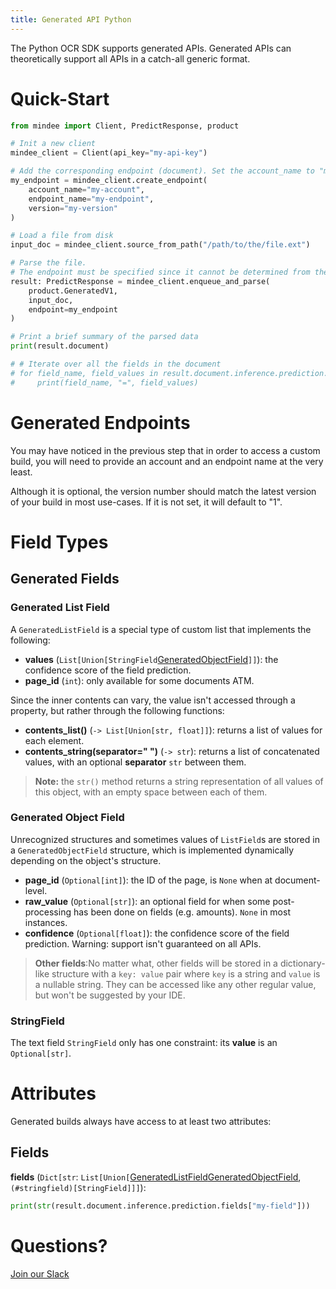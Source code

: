 ```yaml
---
title: Generated API Python
---
```

The Python OCR SDK supports generated APIs.
Generated APIs can theoretically support all APIs in a catch-all generic format.

# Quick-Start

```python
from mindee import Client, PredictResponse, product

# Init a new client
mindee_client = Client(api_key="my-api-key")

# Add the corresponding endpoint (document). Set the account_name to "mindee" if you are using OTS.
my_endpoint = mindee_client.create_endpoint(
    account_name="my-account",
    endpoint_name="my-endpoint",
    version="my-version"
)

# Load a file from disk
input_doc = mindee_client.source_from_path("/path/to/the/file.ext")

# Parse the file.
# The endpoint must be specified since it cannot be determined from the class.
result: PredictResponse = mindee_client.enqueue_and_parse(
    product.GeneratedV1,
    input_doc,
    endpoint=my_endpoint
)

# Print a brief summary of the parsed data
print(result.document)

# # Iterate over all the fields in the document
# for field_name, field_values in result.document.inference.prediction.fields.items():
#     print(field_name, "=", field_values)
```

# Generated Endpoints

You may have noticed in the previous step that in order to access a custom build, you will need to provide an account and an endpoint name at the very least.

Although it is optional, the version number should match the latest version of your build in most use-cases.
If it is not set, it will default to "1".

# Field Types

## Generated Fields

### Generated List Field

A `GeneratedListField` is a special type of custom list that implements the following:

- **values** (`List[Union[StringField`[GeneratedObjectField](#Generated-object-field)`]]`): the confidence score of the field prediction.
- **page_id** (`int`): only available for some documents ATM.

Since the inner contents can vary, the value isn't accessed through a property, but rather through the following functions:

- **contents_list()** (`-> List[Union[str, float]]`): returns a list of values for each element.
- **contents_string(separator=" ")** (`-> str`): returns a list of concatenated values, with an optional **separator** `str` between them.
> **Note:** the `str()` method returns a string representation of all values of this object, with an empty space between each of them.

### Generated Object Field

Unrecognized structures and sometimes values of `ListField`s are stored in a `GeneratedObjectField` structure, which is implemented dynamically depending on the object's structure.

- **page_id** (`Optional[int]`): the ID of the page, is `None` when at document-level.
- **raw_value** (`Optional[str]`): an optional field for when some post-processing has been done on fields (e.g. amounts). `None` in most instances.
- **confidence** (`Optional[float]`): the confidence score of the field prediction. Warning: support isn't guaranteed on all APIs.


> **Other fields**:No matter what, other fields will be stored in a dictionary-like structure with a `key: value` pair where `key` is a string and `value` is a nullable string. They can be accessed like any other regular value, but won't be suggested by your IDE.


### StringField
The text field `StringField` only has one constraint: its **value** is an `Optional[str]`.


# Attributes

Generated builds always have access to at least two attributes:

## Fields

**fields** (`Dict[str`: `List[Union[`[GeneratedListField](#generated-list-field)[GeneratedObjectField](#generated-object-field), `(#stringfield)[StringField]]]`):

```python
print(str(result.document.inference.prediction.fields["my-field"]))
```

# Questions?

[Join our Slack](https://join.slack.com/t/mindee-community/shared_invite/zt-1jv6nawjq-FDgFcF2T5CmMmRpl9LLptw)
